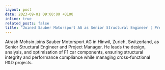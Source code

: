 ```yaml
---
layout: post
date: 2023-09-01 09:00:00 +0100
inline: true
related_posts: false
title: "Joined Sauber Motorsport AG as Senior Structural Engineer ¦ Project Manager"
---
```


Atrash Mohsin joins Sauber Motorsport AG in Hinwil, Zurich, Switzerland, as Senior Structural Engineer and Project Manager. He leads the design, analysis, and optimisation of F1 car components, ensuring structural integrity and performance compliance while managing cross-functional R&D projects.
